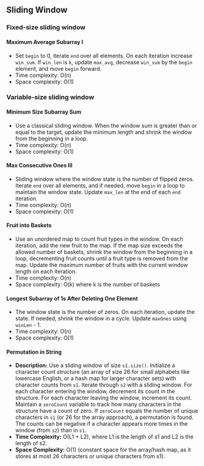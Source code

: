 ## Sliding Window

### Fixed-size sliding window

#### Maximum Average Subarray I

* Set `begin` to 0, iterate `end` over all elements. On each iteration increase `win_sum`. If `win_len` is `k`, update `max_avg`, decrease `win_sum` by the `begin` element, and move `begin` forward.
* Time complexity: O(n)
* Space complexity: O(1)

### Variable-size sliding window

#### Minimum Size Subarray Sum

* Use a classical sliding window. When the window sum is greater than or equal to the target, update the minimum length and shrink the window from the beginning in a loop.
* Time complexity: O(n)
* Space complexity: O(1)

#### Max Consecutive Ones III

* Sliding window where the window state is the number of flipped zeros. Iterate `end` over all elements, and if needed, move `begin` in a loop to maintain the window state. Update `max_len` at the end of each `end` iteration.
* Time complexity: O(n)
* Space complexity: O(1)

#### Fruit into Baskets

* Use an unordered map to count fruit types in the window. On each iteration, add the new fruit to the map. If the map size exceeds the allowed number of baskets, shrink the window from the beginning in a loop, decrementing fruit counts until a fruit type is removed from the map. Update the maximum number of fruits with the current window length on each iteration.
* Time complexity: O(n)
* Space complexity: O(k) where k is the number of baskets

#### Longest Subarray of 1s After Deleting One Element

* The window state is the number of zeros. On each iteration, update the state. If needed, shrink the window in a cycle. Update `maxOnes` using `winLen` - 1.
* Time complexity: O(n)
* Space complexity: O(1)

#### Permutation in String

*   **Description:** Use a sliding window of size `s1.size()`. Initialize a character count structure (an array of size 26 for small alphabets like lowercase English, or a hash map for larger character sets) with character counts from `s1`. Iterate through `s2` with a sliding window. For each character entering the window, decrement its count in the structure. For each character leaving the window, increment its count. Maintain a `zeroCount` variable to track how many characters in the structure have a count of zero. If `zeroCount` equals the number of unique characters in `s1` (or 26 for the array approach), a permutation is found. The counts can be negative if a character appears more times in the window (from `s2`) than in `s1`.
*   **Time Complexity:** O(L1 + L2), where L1 is the length of s1 and L2 is the length of s2.
*   **Space Complexity:** O(1) (constant space for the array/hash map, as it stores at most 26 characters or unique characters from s1).
